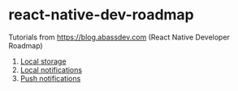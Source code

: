 # react-native-dev-roadmap
Tutorials from https://blog.abassdev.com (React Native Developer Roadmap)

1. [Local storage](https://github.com/abass-dev/react-native-dev-roadmap/tree/react-native-local-storage)
2. [Local notifications](https://github.com/abass-dev/react-native-dev-roadmap/tree/local-notifications)
3. [Push notifications](https://github.com/abass-dev/react-native-dev-roadmap/tree/push-notifications)
